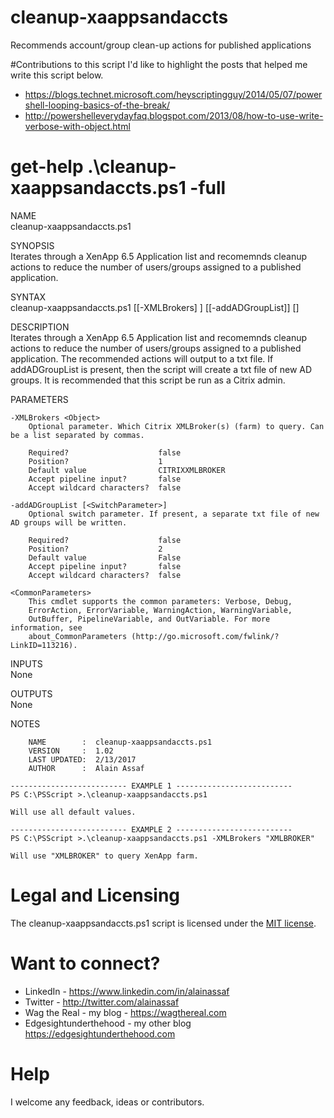 # cleanup-xaappsandaccts
Recommends account/group clean-up actions for published applications

#Contributions to this script
I'd like to highlight the posts that helped me write this script below.
* https://blogs.technet.microsoft.com/heyscriptingguy/2014/05/07/powershell-looping-basics-of-the-break/
* http://powershelleverydayfaq.blogspot.com/2013/08/how-to-use-write-verbose-with-object.html    

# get-help .\cleanup-xaappsandaccts.ps1 -full

NAME
    <br>cleanup-xaappsandaccts.ps1
    
SYNOPSIS
    <br>Iterates through a XenApp 6.5 Application list and recomemnds cleanup actions to reduce the number of users/groups assigned to a published application.
    
SYNTAX
    <br>cleanup-xaappsandaccts.ps1 [[-XMLBrokers] <Object>] [[-addADGroupList]] [<CommonParameters>]
    
DESCRIPTION
    <br>Iterates through a XenApp 6.5 Application list and recomemnds cleanup actions to reduce the number of users/groups assigned to a published application. The recommended actions will output to a txt file. If addADGroupList is present, then the script will create a txt file of new AD groups. It is recommended that this script be run as a Citrix admin.
    
PARAMETERS

    -XMLBrokers <Object>
        Optional parameter. Which Citrix XMLBroker(s) (farm) to query. Can be a list separated by commas.
        
        Required?                    false
        Position?                    1
        Default value                CITRIXXMLBROKER
        Accept pipeline input?       false
        Accept wildcard characters?  false
        
    -addADGroupList [<SwitchParameter>]
        Optional switch parameter. If present, a separate txt file of new AD groups will be written.
        
        Required?                    false
        Position?                    2
        Default value                False
        Accept pipeline input?       false
        Accept wildcard characters?  false
        
    <CommonParameters>
        This cmdlet supports the common parameters: Verbose, Debug,
        ErrorAction, ErrorVariable, WarningAction, WarningVariable,
        OutBuffer, PipelineVariable, and OutVariable. For more information, see 
        about_CommonParameters (http://go.microsoft.com/fwlink/?LinkID=113216). 
    
INPUTS
    <br>None
    
OUTPUTS
    <br>None
    
NOTES
    
        NAME        :  cleanup-xaappsandaccts.ps1
        VERSION     :  1.02
        LAST UPDATED:  2/13/2017
        AUTHOR      :  Alain Assaf
    
    -------------------------- EXAMPLE 1 --------------------------
    PS C:\PSScript >.\cleanup-xaappsandaccts.ps1
    
    Will use all default values.
    
    -------------------------- EXAMPLE 2 --------------------------
    PS C:\PSScript >.\cleanup-xaappsandaccts.ps1 -XMLBrokers "XMLBROKER"
    
    Will use "XMLBROKER" to query XenApp farm.
    
# Legal and Licensing
The cleanup-xaappsandaccts.ps1 script is licensed under the [MIT license][].

[MIT license]: LICENSE

# Want to connect?
* LinkedIn - https://www.linkedin.com/in/alainassaf
* Twitter - http://twitter.com/alainassaf
* Wag the Real - my blog - https://wagthereal.com
* Edgesightunderthehood - my other blog https://edgesightunderthehood.com

# Help
I welcome any feedback, ideas or contributors.
